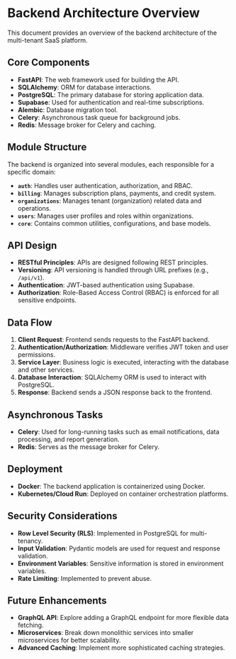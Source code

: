 # Backend Architecture Overview

This document provides an overview of the backend architecture of the multi-tenant SaaS platform.

## Core Components

-   **FastAPI**: The web framework used for building the API.
-   **SQLAlchemy**: ORM for database interactions.
-   **PostgreSQL**: The primary database for storing application data.
-   **Supabase**: Used for authentication and real-time subscriptions.
-   **Alembic**: Database migration tool.
-   **Celery**: Asynchronous task queue for background jobs.
-   **Redis**: Message broker for Celery and caching.

## Module Structure

The backend is organized into several modules, each responsible for a specific domain:

-   **`auth`**: Handles user authentication, authorization, and RBAC.
-   **`billing`**: Manages subscription plans, payments, and credit system.
-   **`organizations`**: Manages tenant (organization) related data and operations.
-   **`users`**: Manages user profiles and roles within organizations.
-   **`core`**: Contains common utilities, configurations, and base models.

## API Design

-   **RESTful Principles**: APIs are designed following REST principles.
-   **Versioning**: API versioning is handled through URL prefixes (e.g., `/api/v1`).
-   **Authentication**: JWT-based authentication using Supabase.
-   **Authorization**: Role-Based Access Control (RBAC) is enforced for all sensitive endpoints.

## Data Flow

1.  **Client Request**: Frontend sends requests to the FastAPI backend.
2.  **Authentication/Authorization**: Middleware verifies JWT token and user permissions.
3.  **Service Layer**: Business logic is executed, interacting with the database and other services.
4.  **Database Interaction**: SQLAlchemy ORM is used to interact with PostgreSQL.
5.  **Response**: Backend sends a JSON response back to the frontend.

## Asynchronous Tasks

-   **Celery**: Used for long-running tasks such as email notifications, data processing, and report generation.
-   **Redis**: Serves as the message broker for Celery.

## Deployment

-   **Docker**: The backend application is containerized using Docker.
-   **Kubernetes/Cloud Run**: Deployed on container orchestration platforms.

## Security Considerations

-   **Row Level Security (RLS)**: Implemented in PostgreSQL for multi-tenancy.
-   **Input Validation**: Pydantic models are used for request and response validation.
-   **Environment Variables**: Sensitive information is stored in environment variables.
-   **Rate Limiting**: Implemented to prevent abuse.

## Future Enhancements

-   **GraphQL API**: Explore adding a GraphQL endpoint for more flexible data fetching.
-   **Microservices**: Break down monolithic services into smaller microservices for better scalability.
-   **Advanced Caching**: Implement more sophisticated caching strategies.